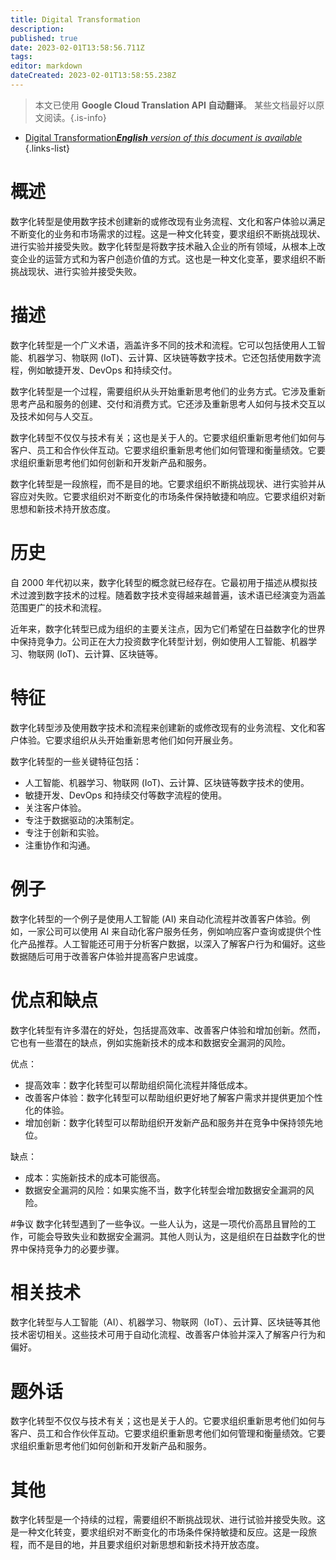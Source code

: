```yaml
---
title: Digital Transformation
description: 
published: true
date: 2023-02-01T13:58:56.711Z
tags: 
editor: markdown
dateCreated: 2023-02-01T13:58:55.238Z
---
```


> 本文已使用 **Google Cloud Translation API 自动翻译**。
某些文档最好以原文阅读。{.is-info}

- [Digital Transformation***English** version of this document is available*](/en/Knowledge-base/Dictionary/digital-transformation)
{.links-list}

# 概述
数字化转型是使用数字技术创建新的或修改现有业务流程、文化和客户体验以满足不断变化的业务和市场需求的过程。这是一种文化转变，要求组织不断挑战现状、进行实验并接受失败。数字化转型是将数字技术融入企业的所有领域，从根本上改变企业的运营方式和为客户创造价值的方式。这也是一种文化变革，要求组织不断挑战现状、进行实验并接受失败。

# 描述
数字化转型是一个广义术语，涵盖许多不同的技术和流程。它可以包括使用人工智能、机器学习、物联网 (IoT)、云计算、区块链等数字技术。它还包括使用数字流程，例如敏捷开发、DevOps 和持续交付。

数字化转型是一个过程，需要组织从头开始重新思考他们的业务方式。它涉及重新思考产品和服务的创建、交付和消费方式。它还涉及重新思考人如何与技术交互以及技术如何与人交互。

数字化转型不仅仅与技术有关；这也是关于人的。它要求组织重新思考他们如何与客户、员工和合作伙伴互动。它要求组织重新思考他们如何管理和衡量绩效。它要求组织重新思考他们如何创新和开发新产品和服务。

数字化转型是一段旅程，而不是目的地。它要求组织不断挑战现状、进行实验并从容应对失败。它要求组织对不断变化的市场条件保持敏捷和响应。它要求组织对新思想和新技术持开放态度。

# 历史
自 2000 年代初以来，数字化转型的概念就已经存在。它最初用于描述从模拟技术过渡到数字技术的过程。随着数字技术变得越来越普遍，该术语已经演变为涵盖范围更广的技术和流程。

近年来，数字化转型已成为组织的主要关注点，因为它们希望在日益数字化的世界中保持竞争力。公司正在大力投资数字化转型计划，例如使用人工智能、机器学习、物联网 (IoT)、云计算、区块链等。

# 特征
数字化转型涉及使用数字技术和流程来创建新的或修改现有的业务流程、文化和客户体验。它要求组织从头开始重新思考他们如何开展业务。

数字化转型的一些关键特征包括：

* 人工智能、机器学习、物联网 (IoT)、云计算、区块链等数字技术的使用。
* 敏捷开发、DevOps 和持续交付等数字流程的使用。
* 关注客户体验。
* 专注于数据驱动的决策制定。
* 专注于创新和实验。
* 注重协作和沟通。

# 例子
数字化转型的一个例子是使用人工智能 (AI) 来自动化流程并改善客户体验。例如，一家公司可以使用 AI 来自动化客户服务任务，例如响应客户查询或提供个性化产品推荐。人工智能还可用于分析客户数据，以深入了解客户行为和偏好。这些数据随后可用于改善客户体验并提高客户忠诚度。

# 优点和缺点
数字化转型有许多潜在的好处，包括提高效率、改善客户体验和增加创新。然而，它也有一些潜在的缺点，例如实施新技术的成本和数据安全漏洞的风险。

优点：

* 提高效率：数字化转型可以帮助组织简化流程并降低成本。
* 改善客户体验：数字化转型可以帮助组织更好地了解客户需求并提供更加个性化的体验。
* 增加创新：数字化转型可以帮助组织开发新产品和服务并在竞争中保持领先地位。

缺点：

* 成本：实施新技术的成本可能很高。
* 数据安全漏洞的风险：如果实施不当，数字化转型会增加数据安全漏洞的风险。

#争议
数字化转型遇到了一些争议。一些人认为，这是一项代价高昂且冒险的工作，可能会导致失业和数据安全漏洞。其他人则认为，这是组织在日益数字化的世界中保持竞争力的必要步骤。

# 相关技术
数字化转型与人工智能（AI）、机器学习、物联网（IoT）、云计算、区块链等其他技术密切相关。这些技术可用于自动化流程、改善客户体验并深入了解客户行为和偏好。

# 题外话
数字化转型不仅仅与技术有关；这也是关于人的。它要求组织重新思考他们如何与客户、员工和合作伙伴互动。它要求组织重新思考他们如何管理和衡量绩效。它要求组织重新思考他们如何创新和开发新产品和服务。

# 其他
数字化转型是一个持续的过程，需要组织不断挑战现状、进行试验并接受失败。这是一种文化转变，要求组织对不断变化的市场条件保持敏捷和反应。这是一段旅程，而不是目的地，并且要求组织对新思想和新技术持开放态度。